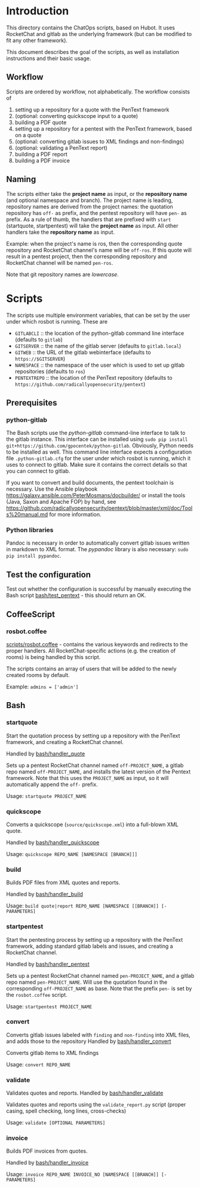 # Introduction
This directory contains the ChatOps scripts, based on Hubot. It uses RocketChat and gitlab as the underlying framework (but can be modified to fit any other framework).

This document describes the goal of the scripts, as well as installation instructions and their basic usage.


## Workflow
Scripts are ordered by workflow, not alphabetically.
The workflow consists of
1. setting up a repository for a quote with the PenText framework
2. (optional: converting quickscope input to a quote)
3. building a PDF quote
4. setting up a repository for a pentest with the PenText framework, based on a quote
5. (optional: converting gitlab issues to XML findings and non-findings)
6. (optional: validating a PenText report)
7. building a PDF report
8. building a PDF invoice

## Naming
The scripts either take the **project name** as input, or the **repository name** (and optional namespace and branch). The project name is leading, repository names are derived from the project names: the quotation repository has `off-` as prefix, and the pentest repository will have `pen-` as prefix.
As a rule of thumb, the handlers that are prefixed with `start` (startquote, startpentest) will take the **project name** as input. All other handlers take the **repository name** as input.

Example: when the project's name is ros, then the corresponding quote repository and RocketChat channel's name will be `off-ros`.
If this quote will result in a pentest project, then the corresponding repository and RocketChat channel will be named `pen-ros`.

Note that git repository names are _lowercase_.


# Scripts

The scripts use multiple environment variables, that can be set by the user under which rosbot is running. These are
+ `GITLABCLI` :: the location of the python-gitlab command line interface (defaults to `gitlab`)
+ `GITSERVER` :: the name of the gitlab server (defaults to `gitlab.local`)
+ `GITWEB` :: the URL of the gitlab webinterface (defaults to `https://$GITSERVER`)
+ `NAMESPACE` :: the namespace of the user which is used to set up gitlab repositories (defaults to `ros`)
+ `PENTEXTREPO` :: the location of the PenText repository (defaults to `https://github.com/radicallyopensecurity/pentext`)

## Prerequisites

### python-gitlab
The Bash scripts use the *python-gitlab* command-line interface to talk to the gitlab instance. This interface can be installed using `sudo pip install git+https://github.com/gpocentek/python-gitlab`. Obviously, Python needs to be installed as well.
This command line interface expects a configuration file `.python-gitlab.cfg` for the user under which rosbot is running, which it uses to connect to gitlab. Make sure it contains the correct details so that you can connect to gitlab.

If you want to convert and build documents, the pentext toolchain is necessary. Use the Ansible playbook https://galaxy.ansible.com/PeterMosmans/docbuilder/ or install the tools (Java, Saxon and Apache FOP) by hand, see https://github.com/radicallyopensecurity/pentext/blob/master/xml/doc/Tools%20manual.md for more information.

### Python libraries
Pandoc is necessary in order to automatically convert gitlab issues written in markdown to XML format.
The *pypandoc* library is also necessary: `sudo pip install pypandoc`.

## Test the configuration
Test out whether the configuration is successful by manually executing the Bash script [bash/test_pentext](bash/test_pentext) - this should return an OK.


## CoffeeScript

### rosbot.coffee

[scripts/rosbot.coffee](scripts/rosbot.coffee) - contains the various keywords and redirects to the proper handlers. All RocketChat-specific actions (e.g. the creation of rooms) is being handled by this script.

The scripts contains an array of users that will be added to the newly created rooms by default.

Example:
`admins = ['admin']`

## Bash

### startquote
Start the quotation process by setting up a repository with the PenText framework, and creating a RocketChat channel.

Handled by [bash/handler_quote](bash/handler_quote)

Sets up a pentest RocketChat channel named `off-PROJECT_NAME`, a gitlab repo named `off-PROJECT_NAME`, and installs the latest version of the Pentext framework. Note that this uses the `PROJECT_NAME` as input, so it will automatically append the `off-` prefix.

Usage: `startquote PROJECT_NAME`


### quickscope
Converts a quickscope (`source/quickscope.xml`) into a full-blown XML quote.

Handled by [bash/handler_quickscope](bash/handler_quickscope)


Usage: `quickscope REPO_NAME [NAMESPACE [BRANCH]]]`


### build
Builds PDF files from XML quotes and reports.

Handled by [bash/handler_build](bash/handler_build)

Usage: `build quote|report REPO_NAME [NAMESPACE [[BRANCH]] [-PARAMETERS]`


### startpentest
Start the pentesting process by setting up a repository with the PenText framework, adding standard gitlab labels and issues, and creating a RocketChat channel.

Handled by [bash/handler_pentest](bash/handler_pentest)

Sets up a pentest RocketChat channel named `pen-PROJECT_NAME`, and a gitlab repo named `pen-PROJECT_NAME`. Will use the quotation found in the corresponding `off-PROJECT_NAME` as base. Note that the prefix `pen-` is set by the `rosbot.coffee` script.

Usage: `startpentest PROJECT_NAME`


### convert
Converts gitlab issues labeled with `finding` and `non-finding` into XML files, and adds those to the repository
Handled by [bash/handler_convert](bash/hander_convert)

Converts gitlab items to XML findings

Usage: `convert REPO_NAME`


### validate
Validates quotes and reports.
Handled by [bash/handler_validate](bash/handler_validate)

Validates quotes and reports using the `validate_report.py` script (proper casing, spell checking, long lines, cross-checks)

Usage: `validate [OPTIONAL PARAMETERS]`


### invoice
Builds PDF invoices from quotes.

Handled by [bash/handler_invoice](bash/handler_invoice)


Usage: `invoice REPO_NAME INVOICE_NO [NAMESPACE [[BRANCH]] [-PARAMETERS]`
